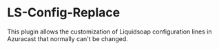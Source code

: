# LS-Config-Replace
This plugin allows the customization of Liquidsoap configuration lines in Azuracast that normally can't be changed.
